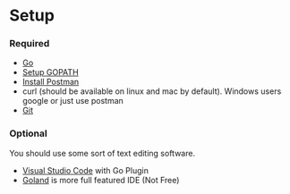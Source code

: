 # Setup

### Required

* [Go](https://golang.org/doc/install)
* [Setup GOPATH](https://github.com/golang/go/wiki/SettingGOPATH)
* [Install Postman](https://www.getpostman.com/)
* curl \(should be available on linux and mac by default\). Windows users google or just use postman
* [Git](https://git-scm.com/downloads)

### Optional

You should use some sort of text editing software. 

* [Visual Studio Code](https://code.visualstudio.com/Download) with Go Plugin
* [Goland](https://www.jetbrains.com/go/) is more full featured IDE \(Not Free\)









